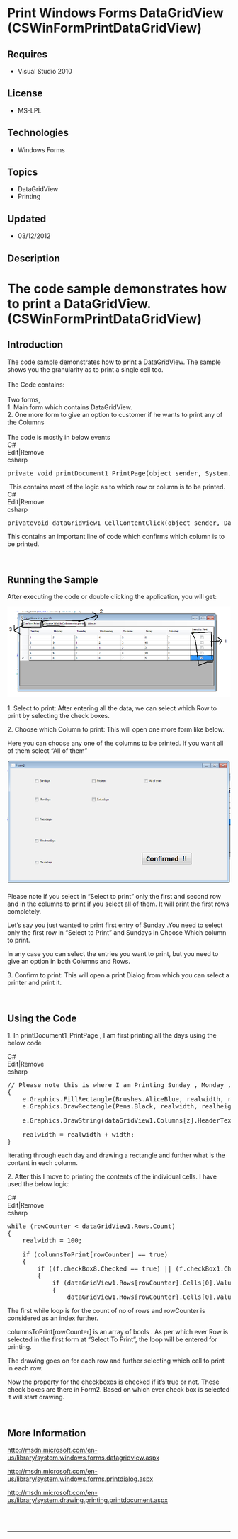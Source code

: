# Print Windows Forms DataGridView (CSWinFormPrintDataGridView)
## Requires
- Visual Studio 2010
## License
- MS-LPL
## Technologies
- Windows Forms
## Topics
- DataGridView
- Printing
## Updated
- 03/12/2012
## Description

<h1>The code sample demonstrates how to print a DataGridView. (CSWinFormPrintDataGridView)</h1>
<h2>Introduction</h2>
<div>The code sample demonstrates how to print a DataGridView. The sample shows you the granularity as to print a single cell too.</div>
<div>&nbsp;</div>
<div>The Code contains:</div>
<div>&nbsp;</div>
<div>Two forms,</div>
<div>1. Main form which contains DataGridView.</div>
<div>2. One more form to give an option to customer if he wants to print any of the Columns</div>
<div>&nbsp;</div>
<div>The code is mostly in below events</div>
<div>
<div class="scriptcode">
<div class="pluginEditHolder" pluginCommand="mceScriptCode">
<div class="title"><span>C#</span></div>
<div class="pluginLinkHolder"><span class="pluginEditHolderLink">Edit</span>|<span class="pluginRemoveHolderLink">Remove</span></div>
<span class="hidden">csharp</span>

<div class="preview">
<pre class="csharp"><span class="cs__keyword">private</span>&nbsp;<span class="cs__keyword">void</span>&nbsp;printDocument1_PrintPage(<span class="cs__keyword">object</span>&nbsp;sender,&nbsp;System.Drawing.Printing.PrintPageEventArgs&nbsp;e)</pre>
</div>
</div>
</div>
<div class="endscriptcode">&nbsp;This contains most of the logic as to which row or column is to be printed.
<div class="scriptcode">
<div class="pluginEditHolder" pluginCommand="mceScriptCode">
<div class="title"><span>C#</span></div>
<div class="pluginLinkHolder"><span class="pluginEditHolderLink">Edit</span>|<span class="pluginRemoveHolderLink">Remove</span></div>
<span class="hidden">csharp</span>

<div class="preview">
<pre class="csharp"><span class="cs__keyword">private</span><span class="cs__keyword">void</span>&nbsp;dataGridView1_CellContentClick(<span class="cs__keyword">object</span>&nbsp;sender,&nbsp;DataGridViewCellEventArgs&nbsp;e)</pre>
</div>
</div>
</div>
<p>This contains an important line of code which confirms which column is to be printed.</p>
<p>&nbsp;</p>
<h2>Running the Sample</h2>
<p>After executing the code or double clicking the application, you will get:</p>
<p><img src="54175-image001.png" alt=""></p>
<p>1. Select to print: After entering all the data, we can select which Row to print by selecting the check boxes.</p>
<p>2. Choose which Column to print: This will open one more form like below.</p>
<p>Here you can choose any one of the columns to be printed. If you want all of them select &ldquo;All of them&rdquo;</p>
<p><img src="54176-image002.png" alt=""></p>
<p>Please note if you select in &ldquo;Select to print&rdquo; only the first and second row and in the columns to print if you select all of them. It will print the first rows completely.</p>
<p>Let&rsquo;s say you just wanted to print first entry of Sunday .You need to select only the first row in &ldquo;Select to Print&rdquo; and Sundays in Choose Which column to print.</p>
<p>In any case you can select the entries you want to print, but you need to give an option in both Columns and Rows.</p>
<p>3. Confirm to print: This will open a print Dialog from which you can select a printer and print it.</p>
<p>&nbsp;</p>
<h2>Using the Code</h2>
<p>1. In printDocument1_PrintPage , I am first printing all the days using the below code</p>
<div class="scriptcode">
<div class="pluginEditHolder" pluginCommand="mceScriptCode">
<div class="title"><span>C#</span></div>
<div class="pluginLinkHolder"><span class="pluginEditHolderLink">Edit</span>|<span class="pluginRemoveHolderLink">Remove</span></div>
<span class="hidden">csharp</span>

<div class="preview">
<pre class="csharp"><span class="cs__com">//&nbsp;Please&nbsp;note&nbsp;this&nbsp;is&nbsp;where&nbsp;I&nbsp;am&nbsp;Printing&nbsp;Sunday&nbsp;,&nbsp;Monday&nbsp;,&nbsp;Tuesday....&nbsp;We&nbsp;can&nbsp;also&nbsp;move&nbsp;rowCounter&nbsp;to&nbsp;</span><span class="cs__com">//&nbsp;the&nbsp;maxRowcounter&nbsp;loop&nbsp;where&nbsp;we&nbsp;are&nbsp;printing&nbsp;below&nbsp;</span><span class="cs__keyword">for</span>&nbsp;(z&nbsp;=&nbsp;<span class="cs__number">0</span>;&nbsp;z&nbsp;&lt;&nbsp;dataGridView1.Columns.Count&nbsp;-&nbsp;<span class="cs__number">1</span>;&nbsp;z&#43;&#43;)&nbsp;
{&nbsp;
&nbsp;&nbsp;&nbsp;&nbsp;e.Graphics.FillRectangle(Brushes.AliceBlue,&nbsp;realwidth,&nbsp;realheight,&nbsp;width,&nbsp;height);&nbsp;
&nbsp;&nbsp;&nbsp;&nbsp;e.Graphics.DrawRectangle(Pens.Black,&nbsp;realwidth,&nbsp;realheight,&nbsp;width,&nbsp;height);&nbsp;
&nbsp;&nbsp;
&nbsp;&nbsp;&nbsp;&nbsp;e.Graphics.DrawString(dataGridView1.Columns[z].HeaderText,&nbsp;dataGridView1.Font,&nbsp;Brushes.Black,&nbsp;realwidth,&nbsp;realheight);&nbsp;
&nbsp;&nbsp;
&nbsp;&nbsp;&nbsp;&nbsp;realwidth&nbsp;=&nbsp;realwidth&nbsp;&#43;&nbsp;width;&nbsp;
}&nbsp;
</pre>
</div>
</div>
</div>
<p>Iterating through each day and drawing a rectangle and further what is the content in each column.</p>
<p>2. After this I move to printing the contents of the individual cells. I have used the below logic:</p>
<div class="scriptcode">
<div class="pluginEditHolder" pluginCommand="mceScriptCode">
<div class="title"><span>C#</span></div>
<div class="pluginLinkHolder"><span class="pluginEditHolderLink">Edit</span>|<span class="pluginRemoveHolderLink">Remove</span></div>
<span class="hidden">csharp</span>

<div class="preview">
<pre class="csharp"><span class="cs__keyword">while</span>&nbsp;(rowCounter&nbsp;&lt;&nbsp;dataGridView1.Rows.Count)&nbsp;
{&nbsp;
&nbsp;&nbsp;&nbsp;&nbsp;realwidth&nbsp;=&nbsp;<span class="cs__number">100</span>;&nbsp;
&nbsp;&nbsp;
&nbsp;&nbsp;&nbsp;&nbsp;<span class="cs__keyword">if</span>&nbsp;(columnsToPrint[rowCounter]&nbsp;==&nbsp;<span class="cs__keyword">true</span>)&nbsp;
&nbsp;&nbsp;&nbsp;&nbsp;{&nbsp;
&nbsp;&nbsp;&nbsp;&nbsp;&nbsp;&nbsp;&nbsp;&nbsp;<span class="cs__keyword">if</span>&nbsp;((f.checkBox8.Checked&nbsp;==&nbsp;<span class="cs__keyword">true</span>)&nbsp;||&nbsp;(f.checkBox1.Checked))&nbsp;
&nbsp;&nbsp;&nbsp;&nbsp;&nbsp;&nbsp;&nbsp;&nbsp;{&nbsp;
&nbsp;&nbsp;&nbsp;&nbsp;&nbsp;&nbsp;&nbsp;&nbsp;&nbsp;&nbsp;&nbsp;&nbsp;<span class="cs__keyword">if</span>&nbsp;(dataGridView1.Rows[rowCounter].Cells[<span class="cs__number">0</span>].Value&nbsp;==&nbsp;<span class="cs__keyword">null</span>)&nbsp;
&nbsp;&nbsp;&nbsp;&nbsp;&nbsp;&nbsp;&nbsp;&nbsp;&nbsp;&nbsp;&nbsp;&nbsp;{&nbsp;
&nbsp;&nbsp;&nbsp;&nbsp;&nbsp;&nbsp;&nbsp;&nbsp;&nbsp;&nbsp;&nbsp;&nbsp;&nbsp;&nbsp;&nbsp;&nbsp;dataGridView1.Rows[rowCounter].Cells[<span class="cs__number">0</span>].Value&nbsp;=&nbsp;<span class="cs__string">&quot;&quot;</span>;&nbsp;
</pre>
</div>
</div>
</div>
<p>The first while loop is for the count of no of rows and rowCounter is considered as an index further.</p>
<p>columnsToPrint[rowCounter] is an array of bools . As per which ever Row is selected in the first form at &ldquo;Select To Print&rdquo;, the loop will be entered for printing.</p>
<p>The drawing goes on for each row and further selecting which cell to print in each row.</p>
<p>Now the property for the checkboxes is checked if it&rsquo;s true or not. These check boxes are there in Form2. Based on which ever check box is selected it will start drawing.</p>
<p>&nbsp;</p>
<h2>More Information</h2>
<p><a href="http://msdn.microsoft.com/en-us/library/system.windows.forms.datagridview.aspx">http://msdn.microsoft.com/en-us/library/system.windows.forms.datagridview.aspx</a></p>
<p><a href="http://msdn.microsoft.com/en-us/library/system.windows.forms.printdialog.aspx">http://msdn.microsoft.com/en-us/library/system.windows.forms.printdialog.aspx</a></p>
<p><a href="http://msdn.microsoft.com/en-us/library/system.drawing.printing.printdocument.aspx">http://msdn.microsoft.com/en-us/library/system.drawing.printing.printdocument.aspx</a></p>
</div>
</div>
<div>&nbsp;</div>
<div></div>
<div><br>
<hr>
<div><a href="http://go.microsoft.com/?linkid=9759640" style="margin-top:3px"><img src="-onecodelogo" alt=""></a></div>
</div>
